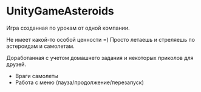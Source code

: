 # UnityGameAsteroids

Игра созданная по урокам от одной компании.

Не имеет какой-то особой ценности =) Просто летаешь и стреляешь по астероидам и самолетам.

Доработанная с учетом домашнего задания и некоторых приколов для друзей.
- Враги самолеты
- Работа с меню (пауза/продолжение/перезапуск)
